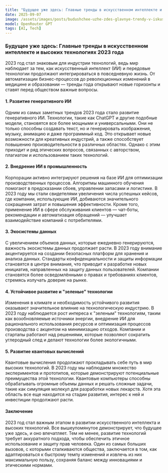 ```yaml
---
title: "Будущее уже здесь: Главные тренды в искусственном интеллекте и высоких технологиях 2023 года"
date: 2025-09-07
image: /assets/images/posts/budushchee-uzhe-zdes-glavnye-trendy-v-iskusstvennom-intellekte-i-vysokikh-tekhnologiiakh-2023-goda.png
model: OpenRouter GPT
tags: [AI, Tech]
---
```


### Будущее уже здесь: Главные тренды в искусственном интеллекте и высоких технологиях 2023 года

2023 год стал знаковым для индустрии технологий, ведь мир наблюдает за тем, как искусственный интеллект (ИИ) и передовые технологии продолжают интегрироваться в повседневную жизнь. От автоматизации бизнес-процессов до революционных изменений в медицине и образовании — тренды года открывают новые горизонты и ставят перед обществом важные вопросы.

#### 1. Развитие генеративного ИИ

Одним из самых заметных трендов 2023 года стало развитие генеративного ИИ. Технологии, такие как ChatGPT и другие подобные модели, становятся все более мощными и универсальными. Они не только способны создавать текст, но и генерировать изображения, музыку, анимацию и даже программный код. Это открывает новые возможности для креативных индустрий, а также способствует повышению производительности в различных областях. Однако с этим приходит и ряд этических вопросов, связанных с авторством, плагиатом и использованием таких технологий.

#### 2. Внедрение ИИ в промышленность

Корпорации активно интегрируют решения на базе ИИ для оптимизации производственных процессов. Алгоритмы машинного обучения помогают в предсказании сбоев, управлении запасами и логистике. В 2023 году мы стали свидетелями увеличения числа успешных кейсов, где компании, использующие ИИ, добиваются значительного сокращения затрат и повышения эффективности. Кроме того, применение ИИ в сфере обслуживания клиентов — чат-боты, рекомендации и автоматизация обращений — улучшает взаимодействие компаний с потребителями.

#### 3. Экосистемы данных

С увеличением объемов данных, которые ежедневно генерируются, важность экосистемы данных продолжает расти. В 2023 году внимание акцентируется на создании безопасных платформ для хранения и анализа данных. Стандарты конфиденциальности и защиты информации становятся в центре внимания, что приводит к разработке новых инициатив, направленных на защиту данных пользователей. Компании становятся более осведомлёнными о правах и требованиях клиентов, стремясь излучать доверие на рынке.

#### 4. Устойчивое развитие и "зеленые" технологии

Изменения в климате и необходимость устойчивого развития оказывают значительное влияние на технологическую индустрию. В 2023 году наблюдается рост интереса к "зеленым" технологиям, таким как возобновляемые источники энергии, внедрение ИИ для рационального использования ресурсов и оптимизация процессов производства с акцентом на минимизацию отходов. Компании и стартапы работают над решениями, которые позволяют сократить углеродный след и делают технологии более экологичными.

#### 5. Развитие квантовых вычислений

Квантовые вычисления продолжают прокладывать себе путь в мир высоких технологий. В 2023 году мы наблюдаем множество экспериментов и прототипов, которые демонстрируют потенциальные преимущества этой технологии. Квантовые компьютеры способны обрабатывать огромные объемы данных и решать сложные задачи, такие как симуляция молекул для разработки новых лекарств. Хотя эта область все еще находится на стадии развития, интерес к ней и инвестиции продолжают расти.

#### Заключение

2023 год стал важным этапом в развитии искусственного интеллекта и высоких технологий. Все вышеупомянутое демонстрирует, что будущее уже здесь, и оно впечатляет. Тем не менее, развитие технологий требует аккуратного подхода, чтобы обеспечить этичное использование и защиту прав человека. Один из самых больших вызовов, с которыми сталкиваются общества, заключается в том, как адаптироваться к быстрому темпу изменений и извлечь из них максимальную пользу, сохраняя баланс между инновациями и этическими нормами.